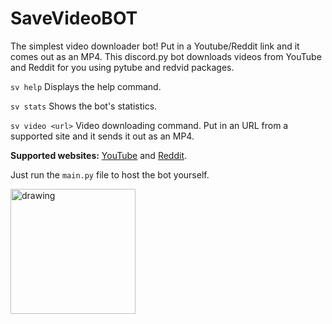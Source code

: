 # SaveVideoBOT

The simplest video downloader bot! Put in a Youtube/Reddit link and it comes out as an MP4.
This discord.py bot downloads videos from YouTube and Reddit for you using pytube and redvid packages.

```sv help``` Displays the help command.

```sv stats``` Shows the bot's statistics.

```sv video <url>``` Video downloading command. Put in an URL from a supported site and it sends it out as an MP4.

**Supported websites:** [YouTube](https://www.youtube.com/) and [Reddit](https://www.reddit.com/).

Just run the ```main.py``` file to host the bot yourself.

<a href="https://www.paypal.com/paypalme/devicetr" rel="Donate!"><img src="https://raw.githubusercontent.com/aha999/DonateButtons/master/Paypal.png" alt="drawing" width="200"/></a>
